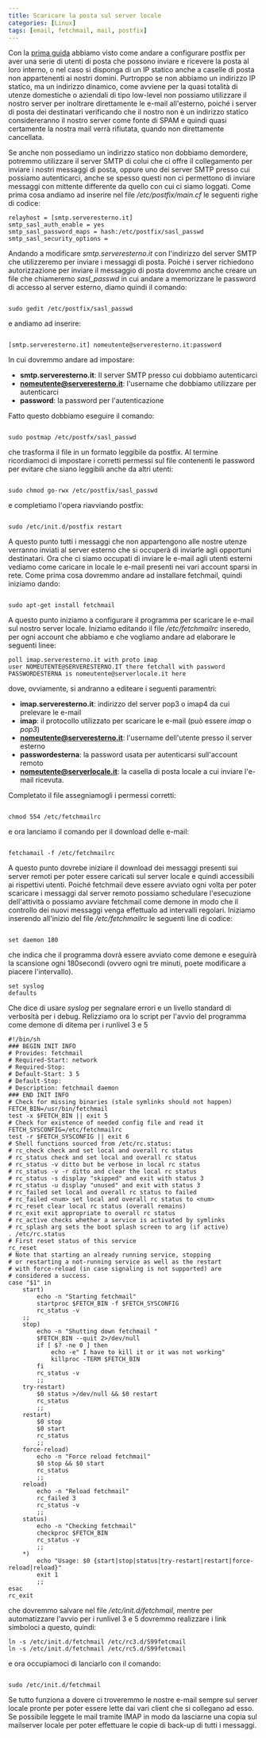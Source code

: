 ```yaml
---
title: Scaricare la posta sul server locale
categories: [Linux]
tags: [email, fetchmail, mail, postfix]
---
```

Con la <a href="/postfix_ubuntu_vistual">prima guida</a> abbiamo visto come andare a configurare postfix per aver una serie di utenti di posta che possono inviare e ricevere la posta al loro interno, o nel caso si disponga di un IP statico anche a caselle di posta non appartenenti ai nostri domini. Purtroppo se non abbiamo un indirizzo IP statico, ma un indirizzo dinamico, come avviene per la quasi totalità di utenze domestiche o aziendali di tipo low-level non possiamo utilizzare il nostro server per inoltrare direttamente le e-mail all'esterno, poiché i server di posta dei destinatari verificando che il nostro non è un indirizzo statico considereranno il nostro server come fonte di SPAM e quindi quasi certamente la nostra mail verrà rifiutata, quando non direttamente cancellata.
<!--break-->
Se anche non possediamo un indirizzo statico non dobbiamo demordere, potremmo utilizzare il server SMTP di colui che ci offre il collegamento per inviare i nostri messaggi di posta, oppure uno dei server SMTP presso cui possiamo autenticarci, anche se spesso questi non ci permettono di inviare messaggi con mittente differente da quello con cui ci siamo loggati.
Come prima cosa andiamo ad inserire nel file _/etc/postfix/main.cf_ le seguenti righe di codice:
~~~language-php
relayhost = [smtp.serveresterno.it]
smtp_sasl_auth_enable = yes
smtp_sasl_password_maps = hash:/etc/postfix/sasl_passwd
smtp_sasl_security_options =
~~~

Andando a modificare _smtp.serveresterno.it_ con l'indirizzo del server SMTP che utilizzeremo per inviare i messaggi di posta. Poiché i server richiedono autorizzazione per inviare il messaggio di posta dovremmo anche creare un file che chiameremo _sasl_passwd_ in cui andare a memorizzare le password di accesso al server esterno, diamo quindi il comando:
~~~language-php

sudo gedit /etc/postfix/sasl_passwd
~~~

e andiamo ad inserire:
~~~language-php

[smtp.serveresterno.it] nomeutente@serveresterno.it:password
~~~

In cui dovremmo andare ad impostare:

 * **smtp.serveresterno.it**: Il server SMTP presso cui dobbiamo autenticarci
 * **nomeutente@serveresterno.it**: l'username che dobbiamo utilizzare per autenticarci
 * **password**: la password per l'autenticazione

Fatto questo dobbiamo eseguire il comando:
~~~language-php

sudo postmap /etc/postfx/sasl_passwd
~~~

che trasforma il file in un formato leggibile da postfix. Al termine ricordiamoci di impostare i corretti permessi sul file contenenti le password per evitare che siano leggibili anche da altri utenti:
~~~language-php

sudo chmod go-rwx /etc/postfix/sasl_passwd
~~~

e completiamo l'opera riavviando postfix:
~~~language-php

sudo /etc/init.d/postfix restart
~~~

A questo punto tutti i messaggi che non appartengono alle nostre utenze verranno inviati al server esterno che si occuperà di inviarle agli opportuni destinatari.
Ora che ci siamo occupati di inviare le e-mail agli utenti esterni vediamo come caricare in locale le e-mail presenti nei vari account sparsi in rete.
Come prima cosa dovremmo andare ad installare fetchmail, quindi iniziamo dando:
~~~language-php

sudo apt-get install fetchmail
~~~

A questo punto iniziamo a configurare il programma per scaricare le e-mail sul nostro server locale. Iniziamo editando il file _/etc/fetchmailrc_ inseredo, per ogni account che abbiamo e che vogliamo andare ad elaborare le  seguenti linee:
~~~language-php
poll imap.serveresterno.it with proto imap
user NOMEUTENTE@SERVERESTERNO.IT there fetchall with password PASSWORDESTERNA is nomeutente@serverlocale.it here
~~~

dove, ovviamente, si andranno a editeare i seguenti paramentri:

 * **imap.serveresterno.it**: indirizzo del server pop3 o imap4 da cui prelevare le e-mail
 * **imap**: il protocollo utilizzato per scaricare le e-mail (può essere _imap_ o _pop3_)
 * **nomeutente@serveresterno.it**: l'username dell'utente presso il server esterno
 * **passwordesterna**: la password usata per autenticarsi sull'account remoto
 * **nomeutente@serverlocale.it**: la casella di posta locale a cui inviare l'e-mail ricevuta.

Completato il file assegniamogli i permessi corretti:
~~~language-php

chmod 554 /etc/fetchmailrc
~~~

e ora lanciamo il comando per il download delle e-mail:
~~~language-php

fetchamail -f /etc/fetchmailrc
~~~

A questo punto dovrebe iniziare il download dei messaggi presenti sui server remoti per poter essere caricati sul server locale e quindi accessibili ai rispettivi utenti. Poiché fetchmail deve essere avviato ogni volta per poter scaricare i messaggi dal server remoto possiamo schedulare l'esecuzione dell'attività o possiamo avviare fetchmail come demone in modo che il controllo dei nuovi messaggi venga effettualo ad intervalli regolari.
Iniziamo inserendo all'inizio del file _/etc/fetchmailrc_ le seguenti line di codice:
~~~language-php

set daemon 180
~~~

che indica che il programma dovrà essere avviato come demone e eseguirà la scansione ogni 180secondi (ovvero ogni tre minuti, poete modificare a piacere l'intervallo).
~~~language-php
set syslog
defaults
~~~

Che dice di usare _syslog_ per segnalare errori e un livello standard di verbosità per i debug.
Relizziamo ora lo script per l'avvio del programma come demone di ditema per i runlivel 3 e 5
~~~language-php
#!/bin/sh
### BEGIN INIT INFO
# Provides: fetchmail
# Required-Start: network
# Required-Stop:
# Default-Start: 3 5
# Default-Stop:
# Description: fetchmail daemon
### END INIT INFO
# Check for missing binaries (stale symlinks should not happen)
FETCH_BIN=/usr/bin/fetchmail
test -x $FETCH_BIN || exit 5
# Check for existence of needed config file and read it
FETCH_SYSCONFIG=/etc/fetchmailrc
test -r $FETCH_SYSCONFIG || exit 6
# Shell functions sourced from /etc/rc.status:
# rc_check check and set local and overall rc status
# rc_status check and set local and overall rc status
# rc_status -v ditto but be verbose in local rc status
# rc_status -v -r ditto and clear the local rc status
# rc_status -s display "skipped" and exit with status 3
# rc_status -u display "unused" and exit with status 3
# rc_failed set local and overall rc status to failed
# rc_failed <num> set local and overall rc status to <num>
# rc_reset clear local rc status (overall remains)
# rc_exit exit appropriate to overall rc status
# rc_active checks whether a service is activated by symlinks
# rc_splash arg sets the boot splash screen to arg (if active)
. /etc/rc.status
# First reset status of this service
rc_reset
# Note that starting an already running service, stopping
# or restarting a not-running service as well as the restart
# with force-reload (in case signaling is not supported) are
# considered a success.
case "$1" in
    start)
        echo -n "Starting fetchmail"
        startproc $FETCH_BIN -f $FETCH_SYSCONFIG
        rc_status -v
    ;;
    stop)
        echo -n "Shutting down fetchmail "
        $FETCH_BIN --quit 2>/dev/null
        if [ $? -ne 0 ] then
            echo -e" I have to kill it or it was not working"
            killproc -TERM $FETCH_BIN
        fi
        rc_status -v
        ;;
    try-restart)
        $0 status >/dev/null && $0 restart
        rc_status
        ;;
    restart)
        $0 stop
        $0 start
        rc_status
        ;;
    force-reload)
        echo -n "Force reload fetchmail"
        $0 stop && $0 start
        rc_status
        ;;
    reload)
        echo -n "Reload fetchmail"
        rc_failed 3
        rc_status -v
        ;;
    status)
        echo -n "Checking fetchmail"
        checkproc $FETCH_BIN
        rc_status -v
        ;;
    *)
        echo "Usage: $0 {start|stop|status|try-restart|restart|force-reload|reload}"
        exit 1
        ;;
esac
rc_exit
~~~

che dovremmo salvare nel file _/etc/init.d/fetchmail_, mentre per automatizzare l'avvio per i runlivel 3 e 5 dovremmo realizzare i link simboloci a questo, quindi:
~~~language-php
ln -s /etc/init.d/fetchmail /etc/rc3.d/S99fetcmail
ln -s /etc/init.d/fetchmail /etc/rc5.d/S99fetcmail
~~~

e ora occupiamoci di lanciarlo con il comando:
~~~language-php

sudo /etc/init.d/fetchmail
~~~

Se tutto funziona a dovere ci troveremmo le nostre e-mail sempre sul server locale pronte per poter essere lette dai vari client che si collegano ad esso. Se possibile leggete le mail tramite IMAP in modo da lasciarne una copia sul mailserver locale per poter effettuare le copie di back-up di tutti i messaggi.